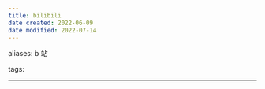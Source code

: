 ```yaml
---
title: bilibili
date created: 2022-06-09
date modified: 2022-07-14
---
```


aliases: b 站

tags:

---
